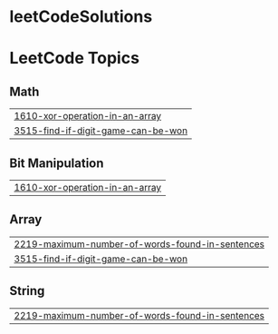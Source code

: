 # leetCodeSolutions
<!---LeetCode Topics Start-->
# LeetCode Topics
## Math
|  |
| ------- |
| [1610-xor-operation-in-an-array](https://github.com/Anjaldev-vk/leetCodeSolutions/tree/master/1610-xor-operation-in-an-array) |
| [3515-find-if-digit-game-can-be-won](https://github.com/Anjaldev-vk/leetCodeSolutions/tree/master/3515-find-if-digit-game-can-be-won) |
## Bit Manipulation
|  |
| ------- |
| [1610-xor-operation-in-an-array](https://github.com/Anjaldev-vk/leetCodeSolutions/tree/master/1610-xor-operation-in-an-array) |
## Array
|  |
| ------- |
| [2219-maximum-number-of-words-found-in-sentences](https://github.com/Anjaldev-vk/leetCodeSolutions/tree/master/2219-maximum-number-of-words-found-in-sentences) |
| [3515-find-if-digit-game-can-be-won](https://github.com/Anjaldev-vk/leetCodeSolutions/tree/master/3515-find-if-digit-game-can-be-won) |
## String
|  |
| ------- |
| [2219-maximum-number-of-words-found-in-sentences](https://github.com/Anjaldev-vk/leetCodeSolutions/tree/master/2219-maximum-number-of-words-found-in-sentences) |
<!---LeetCode Topics End-->